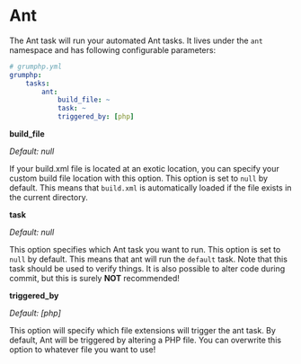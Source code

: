 # Ant

The Ant task will run your automated Ant tasks.
It lives under the `ant` namespace and has following configurable parameters:

```yaml
# grumphp.yml
grumphp:
    tasks:
        ant:
            build_file: ~
            task: ~
            triggered_by: [php]
```

**build_file**

*Default: null*

If your build.xml file is located at an exotic location, you can specify your custom build file location with this option.
This option is set to `null` by default.
This means that `build.xml` is automatically loaded if the file exists in the current directory.


**task**

*Default: null*

This option specifies which Ant task you want to run.
This option is set to `null` by default.
This means that ant will run the `default` task.
Note that this task should be used to verify things. 
It is also possible to alter code during commit, but this is surely **NOT** recommended!


**triggered_by**

*Default: [php]*

This option will specify which file extensions will trigger the ant task.
By default, Ant will be triggered by altering a PHP file. 
You can overwrite this option to whatever file you want to use!
